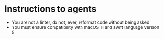 #  Instructions to agents
- You are not a linter, do not, ever, reformat code without being asked
- You must ensure compatibility with macOS 11 and swift language version 5
